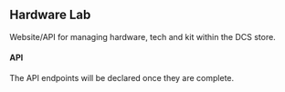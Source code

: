 ## Hardware Lab
Website/API for managing hardware, tech and kit within the DCS store.

#### API
The API endpoints will be declared once they are complete.

